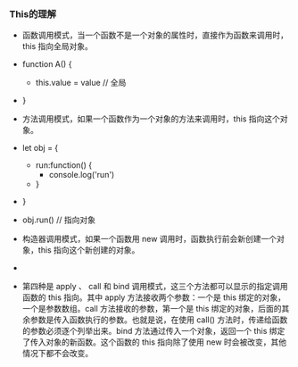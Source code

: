 ### This的理解

* 函数调用模式，当一个函数不是一个对象的属性时，直接作为函数来调用时，this 指向全局对象。
* function A() {
  * this.value = value // 全局
* }

* 方法调用模式，如果一个函数作为一个对象的方法来调用时，this 指向这个对象。
* let obj = {
  * run:function() {
    * console.log('run')
  * }
* }
* obj.run() // 指向对象

* 构造器调用模式，如果一个函数用 new 调用时，函数执行前会新创建一个对象，this 指向这个新创建的对象。
* 

* 第四种是 apply 、 call 和 bind 调用模式，这三个方法都可以显示的指定调用函数的 this 指向。其中 apply 方法接收两个参数：一个是 this 绑定的对象，一个是参数数组。call 方法接收的参数，第一个是 this 绑定的对象，后面的其余参数是传入函数执行的参数。也就是说，在使用 call() 方法时，传递给函数的参数必须逐个列举出来。bind 方法通过传入一个对象，返回一个 this 绑定了传入对象的新函数。这个函数的 this 指向除了使用 new 时会被改变，其他情况下都不会改变。